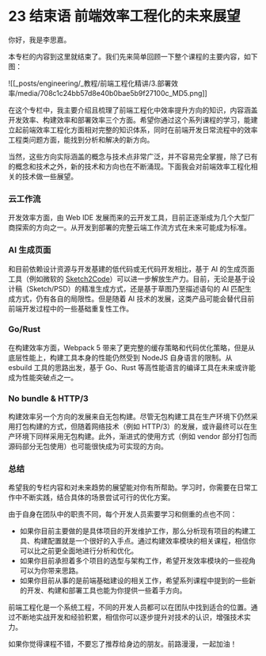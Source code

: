 # 23 结束语 前端效率工程化的未来展望

你好，我是李思嘉。

本专栏的内容到这里就结束了。我们先来简单回顾一下整个课程的主要内容，如下图：

![[_posts/engineering/_教程/前端工程化精讲/3.部署效率/media/708c1c24bb57d8e40b0bae5b9f27100c_MD5.png]]

在这个专栏中，我主要介绍且梳理了前端工程化中效率提升方向的知识，内容涵盖开发效率、构建效率和部署效率三个方面。希望你通过这个系列课程的学习，能建立起前端效率工程化方面相对完整的知识体系，同时在前端开发日常流程中的效率工程类问题方面，能找到分析和解决的新方向。

当然，这些方向实际涵盖的概念与技术点非常广泛，并不容易完全掌握，除了已有的概念和技术之外，新的技术和方向也在不断涌现。下面我会对前端效率工程化相关的技术做一些展望。

### 云工作流

开发效率方面，由 Web IDE 发展而来的云开发工具，目前正逐渐成为几个大型厂商探索的方向之一。从开发到部署的完整云端工作流方式在未来可能成为标准。

### AI 生成页面

和目前依赖设计资源与开发基建的低代码或无代码开发相比，基于 AI 的生成页面工具（例如微软的 [Sketch2Code](https://www.microsoft.com/en-us/ai/ai-lab-sketch2code)）可以进一步解放生产力。目前，无论是基于设计稿（Sketch/PSD）的精准生成方式，还是基于草图乃至描述语句的 AI 匹配生成方式，仍有各自的局限性。但是随着 AI 技术的发展，这类产品可能会替代目前前端开发过程中的一些基础重复性工作。

### Go/Rust

在构建效率方面，Webpack 5 带来了更完整的缓存策略和代码优化策略，但是从底层性能上，构建工具本身的性能仍然受到 NodeJS 自身语言的限制。从 esbuild 工具的思路出发，基于 Go、Rust 等高性能语言的编译工具在未来或许能成为性能突破点之一。

### No bundle & HTTP/3

构建效率另一个方向的发展来自无包构建。尽管无包构建工具在生产环境下仍然采用打包构建的方式，但随着网络技术（例如 HTTP/3）的发展，或许最终可以在生产环境下同样采用无包构建。此外，渐进式的使用方式（例如 vendor 部分打包而源码部分无包使用）也可能很快成为可实现的方向。

### 总结

希望我的专栏内容和对未来趋势的展望能对你有所帮助。学习时，你需要在日常工作中不断实践，结合具体的场景尝试可行的优化方案。

由于自身在团队中的职责不同，每个开发人员索要学习和侧重的点也不同：

- 如果你目前主要做的是具体项目的开发维护工作，那么分析现有项目的构建工具、构建配置就是一个很好的入手点。通过构建效率模块的相关课程，相信你可以比之前更全面地进行分析和优化。
- 如果你目前承担着多个项目的选型与架构工作，希望开发效率模块的一些视角可以为你带来思路。
- 如果你目前从事的是前端基础建设的相关工作，希望系列课程中提到的一些新的开发、构建和部署工具也能为你提供一些着手方向。

前端工程化是一个系统工程，不同的开发人员都可以在团队中找到适合的位置。通过不断地实战开发和经验积累，相信你可以逐步提升对技术的认识，增强技术实力。

如果你觉得课程不错，不要忘了推荐给身边的朋友。前路漫漫，一起加油！
